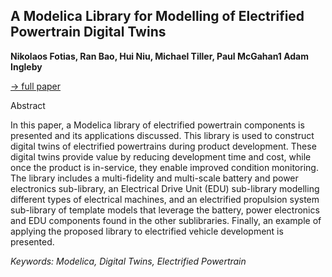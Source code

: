 ## A Modelica Library for Modelling of Electrified Powertrain Digital Twins

**Nikolaos Fotias, Ran Bao, Hui Niu, Michael Tiller, Paul McGahan1 Adam Ingleby**

[&#8594; full paper](../proceedings/papers/Modelica2021session3B_paper3.pdf)

Abstract

In this paper, a Modelica library of electrified powertrain
components is presented and its applications discussed.
This library is used to construct digital twins of electrified
powertrains during product development. These digital
twins provide value by reducing development time and
cost, while once the product is in-service, they enable
improved condition monitoring. The library includes a
multi-fidelity and multi-scale battery and power
electronics sub-library, an Electrical Drive Unit (EDU)
sub-library modelling different types of electrical
machines, and an electrified propulsion system sub-library
of template models that leverage the battery, power
electronics and EDU components found in the other sublibraries.
Finally, an example of applying the proposed
library to electrified vehicle development is presented.

*Keywords: Modelica, Digital Twins, Electrified Powertrain*
